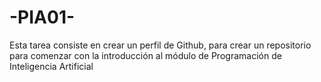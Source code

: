 # -PIA01-
Esta tarea consiste en crear un perfil de Github, para crear un repositorio para comenzar con la introducción al módulo de Programación de Inteligencia Artificial
